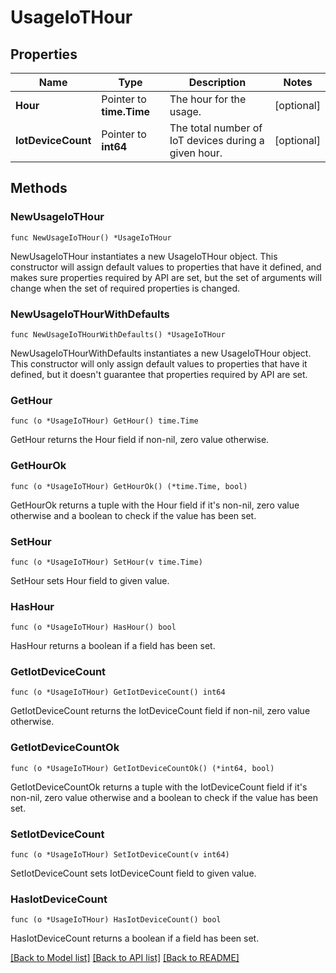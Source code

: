 # UsageIoTHour

## Properties

| Name               | Type                     | Description                                          | Notes      |
| ------------------ | ------------------------ | ---------------------------------------------------- | ---------- |
| **Hour**           | Pointer to **time.Time** | The hour for the usage.                              | [optional] |
| **IotDeviceCount** | Pointer to **int64**     | The total number of IoT devices during a given hour. | [optional] |

## Methods

### NewUsageIoTHour

`func NewUsageIoTHour() *UsageIoTHour`

NewUsageIoTHour instantiates a new UsageIoTHour object.
This constructor will assign default values to properties that have it defined,
and makes sure properties required by API are set, but the set of arguments
will change when the set of required properties is changed.

### NewUsageIoTHourWithDefaults

`func NewUsageIoTHourWithDefaults() *UsageIoTHour`

NewUsageIoTHourWithDefaults instantiates a new UsageIoTHour object.
This constructor will only assign default values to properties that have it defined,
but it doesn't guarantee that properties required by API are set.

### GetHour

`func (o *UsageIoTHour) GetHour() time.Time`

GetHour returns the Hour field if non-nil, zero value otherwise.

### GetHourOk

`func (o *UsageIoTHour) GetHourOk() (*time.Time, bool)`

GetHourOk returns a tuple with the Hour field if it's non-nil, zero value otherwise
and a boolean to check if the value has been set.

### SetHour

`func (o *UsageIoTHour) SetHour(v time.Time)`

SetHour sets Hour field to given value.

### HasHour

`func (o *UsageIoTHour) HasHour() bool`

HasHour returns a boolean if a field has been set.

### GetIotDeviceCount

`func (o *UsageIoTHour) GetIotDeviceCount() int64`

GetIotDeviceCount returns the IotDeviceCount field if non-nil, zero value otherwise.

### GetIotDeviceCountOk

`func (o *UsageIoTHour) GetIotDeviceCountOk() (*int64, bool)`

GetIotDeviceCountOk returns a tuple with the IotDeviceCount field if it's non-nil, zero value otherwise
and a boolean to check if the value has been set.

### SetIotDeviceCount

`func (o *UsageIoTHour) SetIotDeviceCount(v int64)`

SetIotDeviceCount sets IotDeviceCount field to given value.

### HasIotDeviceCount

`func (o *UsageIoTHour) HasIotDeviceCount() bool`

HasIotDeviceCount returns a boolean if a field has been set.

[[Back to Model list]](../README.md#documentation-for-models) [[Back to API list]](../README.md#documentation-for-api-endpoints) [[Back to README]](../README.md)
